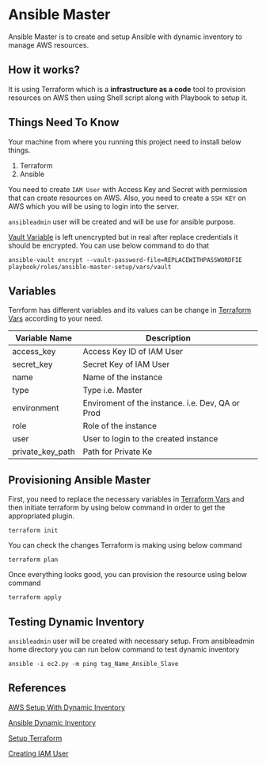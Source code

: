 # Ansible Master

Ansible Master is to create and setup Ansible with dynamic inventory to manage AWS resources.

## How it works?

It is using Terraform which is a **infrastructure as a code** tool to provision resources on AWS then using Shell script along with Playbook to setup it.

## Things Need To Know

Your machine from where you running this project need to install below things.

1. Terraform
2. Ansible

You need to create `IAM User` with Access Key and Secret with permission that can create resources on AWS. Also, you need to create a `SSH KEY` on AWS which you will be using to login into the server.

`ansibleadmin` user will be created and will be use for ansible purpose.

[Vault Variable](playbook/roles/ansible-master-setup/vars/vault) is left unencrypted but in real after replace credentials it should be encrypted. You can use below command to do that

```
ansible-vault encrypt --vault-password-file=REPLACEWITHPASSWORDFIE playbook/roles/ansible-master-setup/vars/vault
```

## Variables

Terrform has different variables and its values can be change in [Terraform Vars](terraform.tfvars) according to your need.

| Variable Name | Description |
| --- | --- |
| access_key | Access Key ID of IAM User
| secret_key | Secret Key of IAM User
| name | Name of the instance
| type | Type i.e. Master 
| environment | Enviroment of the instance. i.e. Dev, QA or Prod
| role | Role of the instance
| user | User to login to the created instance
| private_key_path | Path for Private Ke

## Provisioning Ansible Master

First, you need to replace the necessary variables in [Terraform Vars](terraform.tfvars) and then initiate terraform by using below command in order to get the appropriated plugin.

```
terraform init
```

You can check the changes Terraform is making using below command

```
terraform plan
```

Once everything looks good, you can provision the resource using below command

```
terraform apply
```

## Testing Dynamic Inventory

`ansibleadmin` user will be created with necessary setup. From ansibleadmin home directory you can run below command to test dynamic inventory

```
ansible -i ec2.py -m ping tag_Name_Ansible_Slave
```

## References

[AWS Setup With Dynamic Inventory](https://aws.amazon.com/blogs/apn/getting-started-with-ansible-and-dynamic-amazon-ec2-inventory-management/)


[Ansible Dynamic Inventory](https://docs.ansible.com/ansible/latest/user_guide/intro_dynamic_inventory.html)

[Setup Terraform](https://learn.hashicorp.com/terraform/getting-started/install.html)

[Creating IAM User](https://docs.aws.amazon.com/IAM/latest/UserGuide/id_users_create.html#id_users_create_console)
